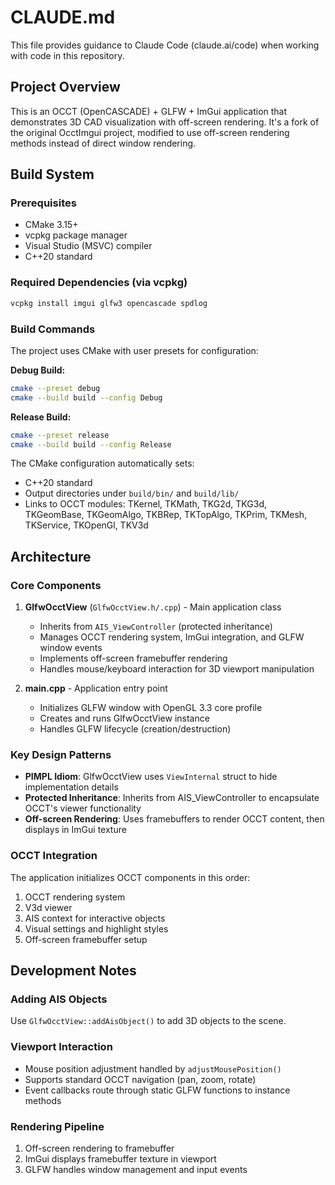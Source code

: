 # CLAUDE.md

This file provides guidance to Claude Code (claude.ai/code) when working with code in this repository.

## Project Overview

This is an OCCT (OpenCASCADE) + GLFW + ImGui application that demonstrates 3D CAD visualization with off-screen rendering. It's a fork of the original OcctImgui project, modified to use off-screen rendering methods instead of direct window rendering.

## Build System

### Prerequisites
- CMake 3.15+
- vcpkg package manager
- Visual Studio (MSVC) compiler
- C++20 standard

### Required Dependencies (via vcpkg)
```bash
vcpkg install imgui glfw3 opencascade spdlog
```

### Build Commands
The project uses CMake with user presets for configuration:

**Debug Build:**
```bash
cmake --preset debug
cmake --build build --config Debug
```

**Release Build:**
```bash
cmake --preset release  
cmake --build build --config Release
```

The CMake configuration automatically sets:
- C++20 standard
- Output directories under `build/bin/` and `build/lib/`
- Links to OCCT modules: TKernel, TKMath, TKG2d, TKG3d, TKGeomBase, TKGeomAlgo, TKBRep, TKTopAlgo, TKPrim, TKMesh, TKService, TKOpenGl, TKV3d

## Architecture

### Core Components

1. **GlfwOcctView** (`GlfwOcctView.h/.cpp`) - Main application class
   - Inherits from `AIS_ViewController` (protected inheritance)
   - Manages OCCT rendering system, ImGui integration, and GLFW window events
   - Implements off-screen framebuffer rendering
   - Handles mouse/keyboard interaction for 3D viewport manipulation

2. **main.cpp** - Application entry point
   - Initializes GLFW window with OpenGL 3.3 core profile
   - Creates and runs GlfwOcctView instance
   - Handles GLFW lifecycle (creation/destruction)

### Key Design Patterns

- **PIMPL Idiom**: GlfwOcctView uses `ViewInternal` struct to hide implementation details
- **Protected Inheritance**: Inherits from AIS_ViewController to encapsulate OCCT's viewer functionality
- **Off-screen Rendering**: Uses framebuffers to render OCCT content, then displays in ImGui texture

### OCCT Integration

The application initializes OCCT components in this order:
1. OCCT rendering system
2. V3d viewer
3. AIS context for interactive objects
4. Visual settings and highlight styles
5. Off-screen framebuffer setup

## Development Notes

### Adding AIS Objects
Use `GlfwOcctView::addAisObject()` to add 3D objects to the scene.

### Viewport Interaction
- Mouse position adjustment handled by `adjustMousePosition()` 
- Supports standard OCCT navigation (pan, zoom, rotate)
- Event callbacks route through static GLFW functions to instance methods

### Rendering Pipeline
1. Off-screen rendering to framebuffer
2. ImGui displays framebuffer texture in viewport
3. GLFW handles window management and input events